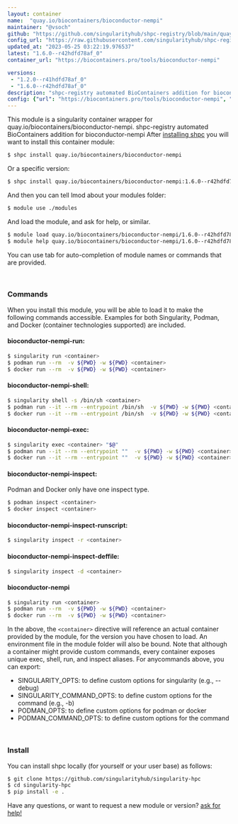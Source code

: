 ```yaml
---
layout: container
name:  "quay.io/biocontainers/bioconductor-nempi"
maintainer: "@vsoch"
github: "https://github.com/singularityhub/shpc-registry/blob/main/quay.io/biocontainers/bioconductor-nempi/container.yaml"
config_url: "https://raw.githubusercontent.com/singularityhub/shpc-registry/main/quay.io/biocontainers/bioconductor-nempi/container.yaml"
updated_at: "2023-05-25 03:22:19.976537"
latest: "1.6.0--r42hdfd78af_0"
container_url: "https://biocontainers.pro/tools/bioconductor-nempi"

versions:
 - "1.2.0--r41hdfd78af_0"
 - "1.6.0--r42hdfd78af_0"
description: "shpc-registry automated BioContainers addition for bioconductor-nempi"
config: {"url": "https://biocontainers.pro/tools/bioconductor-nempi", "maintainer": "@vsoch", "description": "shpc-registry automated BioContainers addition for bioconductor-nempi", "latest": {"1.6.0--r42hdfd78af_0": "sha256:49521c8517ebc4f9f61dec79da32acf6eef726a20d809f1f74089ba0219c084e"}, "tags": {"1.2.0--r41hdfd78af_0": "sha256:3cba6b8ad8c5317d4ca619001e0fcba8316a43e45bb57b3517c8fee48c3e3491", "1.6.0--r42hdfd78af_0": "sha256:49521c8517ebc4f9f61dec79da32acf6eef726a20d809f1f74089ba0219c084e"}, "docker": "quay.io/biocontainers/bioconductor-nempi"}
---
```


This module is a singularity container wrapper for quay.io/biocontainers/bioconductor-nempi.
shpc-registry automated BioContainers addition for bioconductor-nempi
After [installing shpc](#install) you will want to install this container module:


```bash
$ shpc install quay.io/biocontainers/bioconductor-nempi
```

Or a specific version:

```bash
$ shpc install quay.io/biocontainers/bioconductor-nempi:1.6.0--r42hdfd78af_0
```

And then you can tell lmod about your modules folder:

```bash
$ module use ./modules
```

And load the module, and ask for help, or similar.

```bash
$ module load quay.io/biocontainers/bioconductor-nempi/1.6.0--r42hdfd78af_0
$ module help quay.io/biocontainers/bioconductor-nempi/1.6.0--r42hdfd78af_0
```

You can use tab for auto-completion of module names or commands that are provided.

<br>

### Commands

When you install this module, you will be able to load it to make the following commands accessible.
Examples for both Singularity, Podman, and Docker (container technologies supported) are included.

#### bioconductor-nempi-run:

```bash
$ singularity run <container>
$ podman run --rm  -v ${PWD} -w ${PWD} <container>
$ docker run --rm  -v ${PWD} -w ${PWD} <container>
```

#### bioconductor-nempi-shell:

```bash
$ singularity shell -s /bin/sh <container>
$ podman run --it --rm --entrypoint /bin/sh  -v ${PWD} -w ${PWD} <container>
$ docker run --it --rm --entrypoint /bin/sh  -v ${PWD} -w ${PWD} <container>
```

#### bioconductor-nempi-exec:

```bash
$ singularity exec <container> "$@"
$ podman run --it --rm --entrypoint ""  -v ${PWD} -w ${PWD} <container> "$@"
$ docker run --it --rm --entrypoint ""  -v ${PWD} -w ${PWD} <container> "$@"
```

#### bioconductor-nempi-inspect:

Podman and Docker only have one inspect type.

```bash
$ podman inspect <container>
$ docker inspect <container>
```

#### bioconductor-nempi-inspect-runscript:

```bash
$ singularity inspect -r <container>
```

#### bioconductor-nempi-inspect-deffile:

```bash
$ singularity inspect -d <container>
```



#### bioconductor-nempi

```bash
$ singularity run <container>
$ podman run --rm  -v ${PWD} -w ${PWD} <container>
$ docker run --rm  -v ${PWD} -w ${PWD} <container>
```


In the above, the `<container>` directive will reference an actual container provided
by the module, for the version you have chosen to load. An environment file in the
module folder will also be bound. Note that although a container
might provide custom commands, every container exposes unique exec, shell, run, and
inspect aliases. For anycommands above, you can export:

 - SINGULARITY_OPTS: to define custom options for singularity (e.g., --debug)
 - SINGULARITY_COMMAND_OPTS: to define custom options for the command (e.g., -b)
 - PODMAN_OPTS: to define custom options for podman or docker
 - PODMAN_COMMAND_OPTS: to define custom options for the command

<br>

### Install

You can install shpc locally (for yourself or your user base) as follows:

```bash
$ git clone https://github.com/singularityhub/singularity-hpc
$ cd singularity-hpc
$ pip install -e .
```

Have any questions, or want to request a new module or version? [ask for help!](https://github.com/singularityhub/singularity-hpc/issues)
